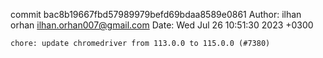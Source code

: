 commit bac8b19667fbd57989979befd69bdaa8589e0861
Author: ilhan orhan <ilhan.orhan007@gmail.com>
Date:   Wed Jul 26 10:51:30 2023 +0300

    chore: update chromedriver from 113.0.0 to 115.0.0 (#7380)
